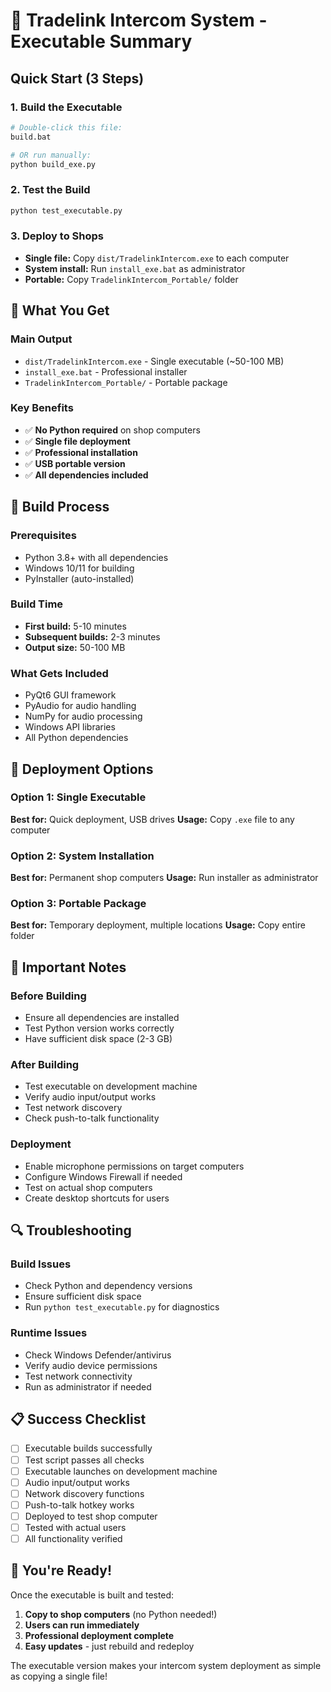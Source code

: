 # 🚀 Tradelink Intercom System - Executable Summary

## Quick Start (3 Steps)

### 1. Build the Executable
```bash
# Double-click this file:
build.bat

# OR run manually:
python build_exe.py
```

### 2. Test the Build
```bash
python test_executable.py
```

### 3. Deploy to Shops
- **Single file:** Copy `dist/TradelinkIntercom.exe` to each computer
- **System install:** Run `install_exe.bat` as administrator
- **Portable:** Copy `TradelinkIntercom_Portable/` folder

## 🎯 What You Get

### Main Output
- `dist/TradelinkIntercom.exe` - Single executable (~50-100 MB)
- `install_exe.bat` - Professional installer
- `TradelinkIntercom_Portable/` - Portable package

### Key Benefits
- ✅ **No Python required** on shop computers
- ✅ **Single file deployment**
- ✅ **Professional installation**
- ✅ **USB portable version**
- ✅ **All dependencies included**

## 🔧 Build Process

### Prerequisites
- Python 3.8+ with all dependencies
- Windows 10/11 for building
- PyInstaller (auto-installed)

### Build Time
- **First build:** 5-10 minutes
- **Subsequent builds:** 2-3 minutes
- **Output size:** 50-100 MB

### What Gets Included
- PyQt6 GUI framework
- PyAudio for audio handling
- NumPy for audio processing
- Windows API libraries
- All Python dependencies

## 📱 Deployment Options

### Option 1: Single Executable
**Best for:** Quick deployment, USB drives
**Usage:** Copy `.exe` file to any computer

### Option 2: System Installation
**Best for:** Permanent shop computers
**Usage:** Run installer as administrator

### Option 3: Portable Package
**Best for:** Temporary deployment, multiple locations
**Usage:** Copy entire folder

## 🚨 Important Notes

### Before Building
- Ensure all dependencies are installed
- Test Python version works correctly
- Have sufficient disk space (2-3 GB)

### After Building
- Test executable on development machine
- Verify audio input/output works
- Test network discovery
- Check push-to-talk functionality

### Deployment
- Enable microphone permissions on target computers
- Configure Windows Firewall if needed
- Test on actual shop computers
- Create desktop shortcuts for users

## 🔍 Troubleshooting

### Build Issues
- Check Python and dependency versions
- Ensure sufficient disk space
- Run `python test_executable.py` for diagnostics

### Runtime Issues
- Check Windows Defender/antivirus
- Verify audio device permissions
- Test network connectivity
- Run as administrator if needed

## 📋 Success Checklist

- [ ] Executable builds successfully
- [ ] Test script passes all checks
- [ ] Executable launches on development machine
- [ ] Audio input/output works
- [ ] Network discovery functions
- [ ] Push-to-talk hotkey works
- [ ] Deployed to test shop computer
- [ ] Tested with actual users
- [ ] All functionality verified

## 🎉 You're Ready!

Once the executable is built and tested:
1. **Copy to shop computers** (no Python needed!)
2. **Users can run immediately**
3. **Professional deployment complete**
4. **Easy updates** - just rebuild and redeploy

The executable version makes your intercom system deployment as simple as copying a single file!
